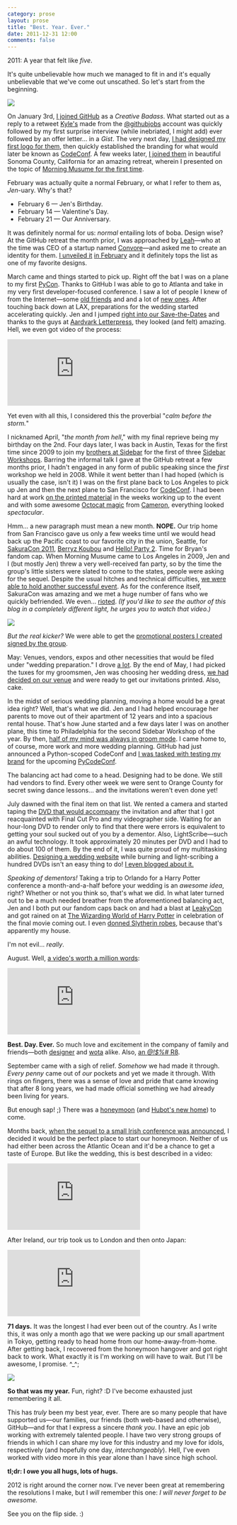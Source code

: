 ```yaml
---
category: prose
layout: prose
title: "Best. Year. Ever."
date: 2011-12-31 12:00
comments: false
---
```


2011: A year that felt like _five_.

It's quite unbelievable how much we managed to fit in and it's equally unbelievable that we've come out unscathed. So let's start from the beginning.

![](/journal/2011/best-year-ever/collabocats.jpg)

On January 3rd, [I joined GitHub][1] as a _Creative Badass_. What started out as a reply to a retweet [Kyle's][2] made from the [@githubjobs][3] account was quickly followed by my first surprise interview (while inebriated, I might add) ever followed by an offer letter... in a _Gist_. The very next day, [I had designed my first logo for them][4], then quickly established the branding for what would later be known as [CodeConf][5]. A few weeks later, [I joined them][6] in beautiful Sonoma County, California for an amazing retreat, wherein I presented on the topic of [Morning Musume for the first time][7].

February was actually quite a normal February, or what I refer to them as, _Jen_-uary. Why's that?

* February 6 — Jen's Birthday.
* February 14 — Valentine's Day.
* February 21 — Our Anniversary.

It was definitely normal for us: _normal_ entailing lots of boba. Design wise? At the GitHub retreat the month prior, I was approached by [Leah][8]—who at the time was CEO of a startup named [Convore][9]—and asked me to create an identity for them. [I unveiled it][10] [in February][11] and it definitely tops the list as one of my favorite designs.

March came and things started to pick up. Right off the bat I was on a plane to my first [PyCon][12]. Thanks to GitHub I was able to go to Atlanta and take in my very first developer-focused conference. I saw a lot of people I knew of from the Internet—some [old friends][13] and and a lot of [new ones][14]. After touching back down at LAX, preparations for the wedding started accelerating quickly. Jen and I jumped [right into our Save-the-Dates][15] and thanks to the guys at [Aardvark Letterpress][16], they looked (and felt) amazing. Hell, we even got video of the process:

<div class="video-wrapper">
    <div class="embed-container">
        <iframe src="http://player.vimeo.com/video/22378198?title=0&amp;byline=0&amp;portrait=0&amp;color=ffffff" frameborder="0" webkitAllowFullScreen="webkitAllowFullScreen" mozallowfullscreen="mozallowfullscreen" allowFullScreen="allowFullScreen"></iframe>
    </div>
</div>

Yet even with all this, I considered this the proverbial "_calm before the storm._"

I nicknamed April, "_the month from hell_," with my final reprieve being my birthday on the 2nd. Four days later, I was back in Austin, Texas for the first time since 2009 to join my [brothers at Sidebar][17] for the first of three [Sidebar Workshops][18]. Barring the informal talk I gave at the GitHub retreat a few months prior, I hadn't engaged in any form of public speaking since the _first_ workshop we held in 2008. While it went better than I had hoped (which is usually the case, isn't it) I was on the first plane back to Los Angeles to pick up Jen and then the next plane to San Francisco for [CodeConf][19]. I had been hard at work [on the printed material][20] in the weeks working up to the event and with some awesome [Octocat magic][21] from [Cameron][22], everything looked _spectacular_.

Hmm… a new paragraph must mean a new month. **NOPE.** Our trip home from San Francisco gave us only a few weeks time until we would head back up the Pacific coast to our favorite city in the union, Seattle, for [SakuraCon 2011][23], [Berryz Koubou][24] and [Hello! Party 2][25]. Time for Bryan's fandom cap. When Morning Musume came to Los Angeles in 2009, Jen and I (but mostly Jen) threw a very well-received fan party, so by the time the group's little sisters were slated to come to the states, people were asking for the sequel. Despite the usual hitches and technical difficulties, [we were able to hold another successful event][26]. As for the conference itself, SakuraCon was amazing and we met a huge number of fans who we quickly befriended. We even… [rioted][27]. _(If you'd like to see the author of this blog in a completely different light, he urges you to watch that video.)_

![](/journal/2011/best-year-ever/hellopartysignatures.jpg)

_But the real kicker?_ We were able to get the [promotional posters I created signed by the group][29].

May: Venues, vendors, expos and other necessities that would be filed under "wedding preparation." I drove [a lot][30]. By the end of May, I had picked the tuxes for my groomsmen, Jen was choosing her wedding dress, [we had decided on our venue][31] and were ready to get our invitations printed. Also, cake.

In the midst of serious wedding planning, moving a home would be a great idea right? Well, that's what we did. Jen and I had helped encourage her parents to move out of their apartment of 12 years and into a spacious rental house. That's how June started and a few days later I was on another plane, this time to Philadelphia for the second Sidebar Workshop of the year. By then, [half of my mind was always in groom mode][32]. I came home to, of course, more work and more wedding planning. GitHub had just announced a Python-scoped CodeConf and [I was tasked with testing my brand][33] for the upcoming [PyCodeConf][34].

The balancing act had come to a head. Designing had to be done. We still had vendors to find. Every other week we were sent to Orange County for secret swing dance lessons… and the invitations weren't even done yet!

July dawned with the final item on that list. We rented a camera and started taping the [DVD that would accompany][35] the invitation and after that I got reacquainted with Final Cut Pro and my videographer side. Waiting for an hour-long DVD to render only to find that there were errors is equivalent to getting your soul sucked out of you by a dementor. Also, LightScribe—such an awful technology. It took approximately 20 minutes per DVD and I had to do about 100 of them. By the end of it, I was quite proud of my multitasking abilities. [Designing a wedding website][36] while burning and light-scribing a hundred DVDs isn't an easy thing to do! [I even blogged about it.][37]

_Speaking of dementors!_ Taking a trip to Orlando for a Harry Potter conference a month-and-a-half before your wedding is an _awesome idea_, right? Whether or not you think so, that's what we did. In what later turned out to be a much needed breather from the aforementioned balancing act, Jen and I both put our fandom caps back on and had a blast at [LeakyCon][38] and got rained on at [The Wizarding World of Harry Potter][39] in celebration of the final movie coming out. I even [donned Slytherin robes][40], because that's apparently my house.

I'm not evil… _really_.

August. Well, [a video's worth a million words][41]:

<div class="video-wrapper">
    <div class="embed-container">
        <iframe src="http://player.vimeo.com/video/33142742?byline=0&amp;portrait=0" frameborder="0" webkitAllowFullScreen="webkitAllowFullScreen" mozallowfullscreen="mozallowfullscreen" allowFullScreen="allowFullScreen"></iframe>
    </div>
</div>

**Best. Day. Ever.** So much love and excitement in the company of family and friends—both [designer][42] and [wota][43] alike. Also, [an _@!$%#_ R8][44].

September came with a sigh of relief. _Somehow_ we had made it through. _Every penny_ came out of _our_ pockets and yet we made it through. With rings on fingers, there was a sense of love and pride that came knowing that after 8 long years, we had made official something we had already been living for years.

But enough sap! ;) There was a [honeymoon][45] (and [Hubot's new home][46]) to come.

Months back, [when the sequel to a small Irish conference was announced][47], I decided it would be the perfect place to start our honeymoon. Neither of us had either been across the Atlantic Ocean and it'd be a chance to get a taste of Europe. But like the wedding, this is best described in a video:

<div class="video-wrapper">
    <div class="embed-container">
        <iframe src="http://player.vimeo.com/video/33201079?byline=0&amp;portrait=0" frameborder="0" webkitAllowFullScreen="webkitAllowFullScreen" mozallowfullscreen="mozallowfullscreen" allowFullScreen="allowFullScreen"></iframe>
    </div>
</div>

After Ireland, our trip took us to London and then onto Japan:

<div class="video-wrapper">
    <div class="embed-container">
        <iframe src="http://player.vimeo.com/video/33203390?byline=0&amp;portrait=0" frameborder="0" webkitAllowFullScreen="webkitAllowFullScreen" mozallowfullscreen="mozallowfullscreen" allowFullScreen="allowFullScreen"></iframe>
    </div>
</div>

**71 days.** It was the longest I had ever been out of the country. As I write this, it was only a month ago that we were packing up our small apartment in Tokyo, getting ready to head home from our home-away-from-home. After getting back, I recovered from the honeymoon hangover and got right back to work. What exactly it is I'm working on will have to wait. But I'll be awesome, I promise. ^_^;

![](/journal/2011/best-year-ever/veloso530.jpg)

**So that was my year.** Fun, right? :D I've become exhausted just remembering it all.

This has _truly_ been my best year, ever. There are so many people that have supported us—our families, our friends (both web-based and otherwise), GitHub—and for that I express a sincere _thank you_. I have an epic job working with extremely talented people. I have two very strong groups of friends in which I can share my love for this industry and my love for idols, respectively (and hopefully one day, _interchangeably_). Hell, I've even worked with video more in this year alone than I have since high school.

**tl;dr: I owe you all hugs, lots of hugs.**

2012 is right around the corner now. I've never been great at remembering the resolutions I make, but I _will_ remember this one: _I will never forget to be awesome._

See you on the flip side. :)


[1]: https://github.com/blog/764-bryan-veloso-is-a-githubber
[2]: http://warpspire.com
[3]: http://twitter.com/githubjobs
[4]: http://dribbble.com/shots/95734-C-Octocat-C
[5]: http://codeconf.com
[6]: http://cl.ly/Czd6
[7]: http://speakerdeck.com/u/bryan/p/music-morning-musume
[8]: https://twitter.com/leahculver
[9]: http://convore.com
[10]: http://dribbble.com/shots/116180-Chat-Monster
[11]: http://dribbble.com/shots/112864-Convore
[12]: http://us.pycon.org/2011/home/
[13]: http://twitter.com/Gulopine
[14]: http://twitter.com/kennethreitz
[15]: http://dribbble.com/shots/148547-Save-the-Dates
[16]: http://www.aardvarkletterpress.com/
[17]: http://sidebarcreative.com
[18]: http://sidebarworkshops.com
[19]: http://statigr.am/p/50530673_7116
[20]: http://dribbble.com/shots/146662-CodeConf-Posters
[21]: http://octodex.github.com/swagtocat/
[22]: https://twitter.com/cameronmcefee
[23]: http://sakuracon.org
[24]: http://www.helloproject.com/berryzkobo/
[25]: http://party.hello-ranking.com/2011/
[26]: http://statigr.am/p/58054262_7116
[27]: http://www.youtube.com/watch?v=eCU1nFdeSi4
[28]: http://cl.ly/Czu5
[29]: http://statigr.am/p/58949700_93462
[30]: http://4.bp.blogspot.com/_D_Z-D2tzi14/S8TRIo4br3I/AAAAAAAACv4/Zh7_GcMlRKo/s400/ALOT.png
[31]: http://www.calamigos.com/
[32]: http://statigr.am/p/95358900_7116
[33]: http://dribbble.com/shots/183107-C-Snakes-C
[34]: http://py.codeconf.com/
[35]: http://vimeo.com/26306690
[36]: http://ren.ai/
[37]: http://avalonstar.com/legacy/blog/2011/jul/28/on-weddings-and-websites/
[38]: http://www.the-leaky-cauldron.org/2009/2/24/leakycon-2011-july-15-18-2011
[39]: http://www.universalorlando.com/harrypotter/
[40]: http://statigr.am/p/128493987_7116
[41]: http://vimeo.com/channels/renai
[42]: http://cl.ly/Czs4
[43]: http://cl.ly/CzDb
[44]: http://cl.ly/Czj2
[45]: http://konokoi.co/
[46]: http://hubot.github.com/
[47]: http://funconf.com/
